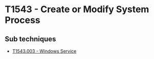 # T1543 - Create or Modify System Process

## Sub techniques

* [T1543.003 - Windows Service](T1543.003/README.md)

